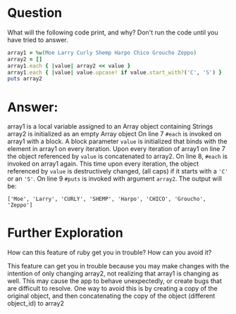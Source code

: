 # Question
What will the following code print, and why? Don't run the code until you have tried to answer.

```ruby
array1 = %w(Moe Larry Curly Shemp Harpo Chico Groucho Zeppo)
array2 = []
array1.each { |value| array2 << value }
array1.each { |value| value.upcase! if value.start_with?('C', 'S') }
puts array2
```

# Answer: 
array1 is a local variable assigned to an Array object containing Strings
array2 is initialized as an empty Array object
On line 7 `#each` is invoked on array1 with a block. A block parameter `value` is initialized that binds with the element in array1 on every iteration. Upon every iteration of array1 on line 7 the object referenced by `value` is concatenated to array2. 
On line 8, `#each` is invoked on array1 again. This time upon every iteration, the object referenced by `value` is destructively changed, (all caps) if it starts with a `'C'` or an `'S'`. 
On line 9 `#puts` is invoked with argument `array2`. The output will be:

```
['Moe', 'Larry', 'CURLY', 'SHEMP', 'Harpo', 'CHICO', 'Groucho', 'Zeppo']
```

# Further Exploration

How can this feature of ruby get you in trouble? How can you avoid it?


This feature can get you in trouble because you may make changes with the intention of only changing array2, not realizing that array1 is changing as well. This may cause the app to behave unexpectedly, or create bugs that are difficult to resolve. 
One way to avoid this is by creating a copy of the original object, and then concatenating the copy of the object (different object_id) to array2

